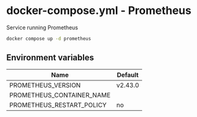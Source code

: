 # docker-compose.yml - Prometheus

Service running Prometheus

```bash
docker compose up -d prometheus
```

## Environment variables

| **Name**                  | **Default** |
| ------------------------- | ----------- |
| PROMETHEUS_VERSION        | v2.43.0     |
| PROMETHEUS_CONTAINER_NAME |             |
| PROMETHEUS_RESTART_POLICY | no          |
